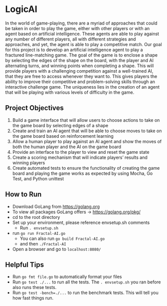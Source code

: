 # LogicAI

In the world of game-playing, there are a myriad of approaches that could be taken in order to play the game, either with other players or with an agent based on artificial intelligence. These agents are able to play against any number of different players, all with different strategies and approaches, and yet, the agent is able to play a competitive match. Our goal for this project is to develop an artificial intelligence agent to play a fractured line-matching game. The goal of the game is to enclose a shape by selecting the edges of the shape on the board, with the player and AI alternating turns, and winning points when completing a shape. This will provide players with a challenging competition against a well-trained AI, that they are free to access whenever they want to. This gives players the ability to improve their competitive and problem-solving skills through an interactive challenge game. The uniqueness lies in the creation of an agent that will be playing with various levels of difficulty in the game. 

## Project Objectives
1. Build a game interface that will allow users to choose actions to take on the game board by selecting edges of a shape
2. Create and train an AI agent that will be able to choose moves to take on the game board based on reinforcement learning
3. Allow a human player to play against an AI agent and show the moves of both the human player and the AI on the game board
4. Provide an interface to the player to view and reset the game state
5. Create a scoring mechanism that will indicate players’ results and winning players
6. Create automated tests to ensure the functionality of creating the game board and playing the game works as expected by using Mocha, Go Test, and Python unittest

## How to Run
* Download GoLang from https://golang.org
* To view all packages GoLang offers -> https://golang.org/pkg/
* cd to the root directory
* Set up your environment, please reference envsetup.sh comments
   * Run `. envsetup.sh`
* run `go run Fractal-AI.go`
   * You can also run `go build Fractal-AI.go`
   * and then `./Fractal-AI`
* Open a browser and go to `localhost:8080/`

## Helpful Tips
* Run `go fmt file.go` to automatically format your files
* Run `go test ./...` to run all the tests. The `. envsetup.sh` you ran before also runs these tests. 
* Run `go test -bench=./...` to run the benchmark tests. This will tell you how fast things run.

